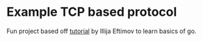 # Example TCP based protocol
Fun project based off [tutorial](https://ieftimov.com/post/understanding-bytes-golang-build-tcp-protocol/) by Illija Eftimov to learn basics of go.